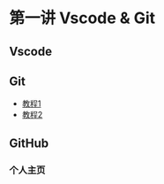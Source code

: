 # 第一讲 Vscode & Git
## Vscode
## Git
- [教程1](https://www.runoob.com/git/git-tutorial.html)
- [教程2](https://git-scm.com/)
## GitHub
### 个人主页
